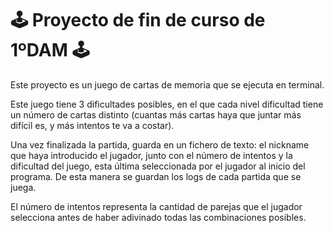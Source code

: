 # 🕹️ Proyecto de fin de curso de 1ºDAM 🕹️

Este proyecto es un juego de cartas de memoria que se ejecuta en terminal. 

Este juego tiene 3 dificultades posibles, en el que cada nivel dificultad tiene un número de cartas distinto (cuantas más cartas haya que juntar más difícil es, y más intentos te va a costar).

Una vez finalizada la partida, guarda en un fichero de texto: el nickname que haya introducido el jugador, junto con el número de intentos y la dificultad del juego, esta última seleccionada por el jugador al inicio del programa. De esta manera se guardan los logs de cada partida que se juega.

El número de intentos representa la cantidad de parejas que el jugador selecciona antes de haber adivinado todas las combinaciones posibles.
